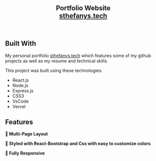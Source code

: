 
<h2 align="center">
  Portfolio Website<br/>
  <a href="https://sthefanys-tech.vercel.app/" target="_blank">sthefanys.tech</a>
</h2>

<br/>

## Built With

My personal portfolio <a href="https://sthefanys-tech.vercel.app/" target="_blank">sthefanys.tech</a> which features some of my github projects as well as my resume and technical skills.<br/>

This project was built using these technologies.

- React.js
- Node.js
- Express.js
- CSS3
- VsCode
- Vercel

## Features

**📖 Multi-Page Layout**

**🎨 Styled with React-Bootstrap and Css with easy to customize colors**

**📱 Fully Responsive**
